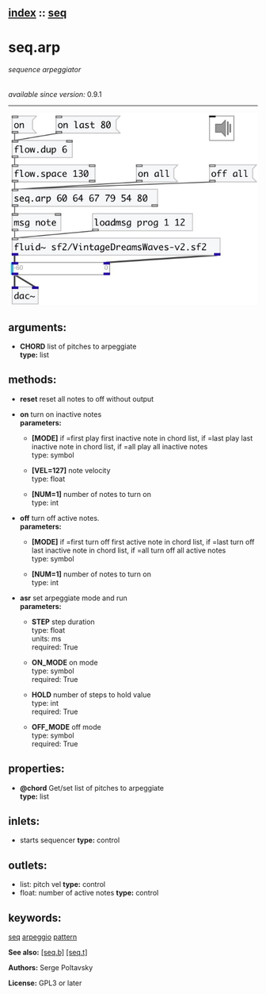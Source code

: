 [index](index.html) :: [seq](category_seq.html)
---

# seq.arp

###### sequence arpeggiator

*available since version:* 0.9.1

---




[![example](../examples/img/seq.arp.jpg)](../examples/pd/seq.arp.pd)



## arguments:

* **CHORD**
list of pitches to arpeggiate<br>
__type:__ list<br>



## methods:

* **reset**
reset all notes to off without output<br>

* **on**
turn on inactive notes<br>
  __parameters:__
  - **[MODE]** if =first play first inactive note in chord list, if =last play last inactive note in chord list, if =all play all inactive notes<br>
    type: symbol <br>

  - **[VEL=127]** note velocity<br>
    type: float <br>

  - **[NUM=1]** number of notes to turn on<br>
    type: int <br>

* **off**
turn off active notes.<br>
  __parameters:__
  - **[MODE]** if =first turn off first active note in chord list, if =last turn off last inactive note in chord list, if =all turn off all active notes<br>
    type: symbol <br>

  - **[NUM=1]** number of notes to turn on<br>
    type: int <br>

* **asr**
set arpeggiate mode and run<br>
  __parameters:__
  - **STEP** step duration<br>
    type: float <br>
    units: ms <br>
    required: True <br>

  - **ON_MODE** on mode<br>
    type: symbol <br>
    required: True <br>

  - **HOLD** number of steps to hold value<br>
    type: int <br>
    required: True <br>

  - **OFF_MODE** off mode<br>
    type: symbol <br>
    required: True <br>




## properties:

* **@chord** 
Get/set list of pitches to arpeggiate<br>
__type:__ list<br>



## inlets:

* starts sequencer 
__type:__ control<br>



## outlets:

* list: pitch vel
__type:__ control<br>
* float: number of active notes
__type:__ control<br>



## keywords:

[seq](keywords/seq.html)
[arpeggio](keywords/arpeggio.html)
[pattern](keywords/pattern.html)



**See also:**
[\[seq.b\]](seq.b.html)
[\[seq.t\]](seq.t.html)




**Authors:** Serge Poltavsky




**License:** GPL3 or later





